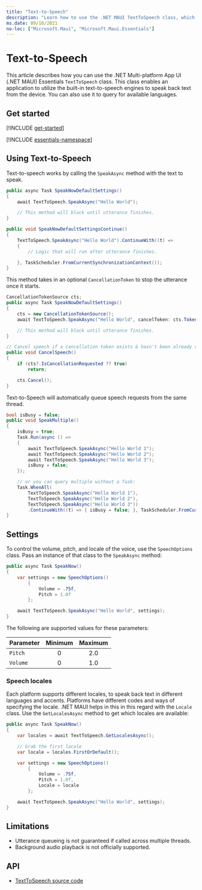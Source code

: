 ```yaml
---
title: "Text-to-Speech"
description: "Learn how to use the .NET MAUI TextToSpeech class, which enables an application utilize the built in text-to-speech engines to speak back text from the device."
ms.date: 09/16/2021
no-loc: ["Microsoft.Maui", "Microsoft.Maui.Essentials"]
---
```


# Text-to-Speech

This article describes how you can use the .NET Multi-platform App UI (.NET MAUI) Essentials `TextToSpeech` class. This class enables an application to utilize the built-in text-to-speech engines to speak back text from the device. You can also use it to query for available languages.

## Get started

[!INCLUDE [get-started](../essentials/includes/get-started.md)]

[!INCLUDE [essentials-namespace](../essentials/includes/essentials-namespace.md)]

## Using Text-to-Speech

Text-to-speech works by calling the `SpeakAsync` method with the text to speak.

```csharp
public async Task SpeakNowDefaultSettings()
{
    await TextToSpeech.SpeakAsync("Hello World");

    // This method will block until utterance finishes.
}

public void SpeakNowDefaultSettingsContinue()
{
    TextToSpeech.SpeakAsync("Hello World").ContinueWith((t) =>
    {
        // Logic that will run after utterance finishes.

    }, TaskScheduler.FromCurrentSynchronizationContext());
}
```

This method takes in an optional `CancellationToken` to stop the utterance once it starts.

<!-- TODO: The note below about an async call blocking seems to contradict the speak SpeakMultiple idea of queueing multiple. How can it queue if it blocks? -->

```csharp
CancellationTokenSource cts;
public async Task SpeakNowDefaultSettings()
{
    cts = new CancellationTokenSource();
    await TextToSpeech.SpeakAsync("Hello World", cancelToken: cts.Token);

    // This method will block until utterance finishes.
}

// Cancel speech if a cancellation token exists & hasn't been already requested.
public void CancelSpeech()
{
    if (cts?.IsCancellationRequested ?? true)
        return;

    cts.Cancel();
}
```

Text-to-Speech will automatically queue speech requests from the same thread.

```csharp
bool isBusy = false;
public void SpeakMultiple()
{
    isBusy = true;
    Task.Run(async () =>
    {
        await TextToSpeech.SpeakAsync("Hello World 1");
        await TextToSpeech.SpeakAsync("Hello World 2");
        await TextToSpeech.SpeakAsync("Hello World 3");
        isBusy = false;
    });

    // or you can query multiple without a Task:
    Task.WhenAll(
        TextToSpeech.SpeakAsync("Hello World 1"),
        TextToSpeech.SpeakAsync("Hello World 2"),
        TextToSpeech.SpeakAsync("Hello World 3"))
        .ContinueWith((t) => { isBusy = false; }, TaskScheduler.FromCurrentSynchronizationContext());
}
```

## Settings

To control the volume, pitch, and locale of the voice, use the `SpeechOptions` class. Pass an instance of that class to the `SpeakAsync` method:

```csharp
public async Task SpeakNow()
{
    var settings = new SpeechOptions()
        {
            Volume = .75f,
            Pitch = 1.0f
        };

    await TextToSpeech.SpeakAsync("Hello World", settings);
}
```

The following are supported values for these parameters:

| Parameter | Minimum | Maximum |
|-----------|:-------:|:-------:|
| `Pitch`     | 0       | 2.0     |
| `Volume`    | 0       | 1.0     |

### Speech locales

Each platform supports different locales, to speak back text in different languages and accents. Platforms have different codes and ways of specifying the locale. .NET MAUI helps in this in this regard with the `Locale` class. Use the `GetLocalesAsync` method to get which locales are available:

```csharp
public async Task SpeakNow()
{
    var locales = await TextToSpeech.GetLocalesAsync();

    // Grab the first locale
    var locale = locales.FirstOrDefault();

    var settings = new SpeechOptions()
        {
            Volume = .75f,
            Pitch = 1.0f,
            Locale = locale
        };

    await TextToSpeech.SpeakAsync("Hello World", settings);
}
```

## Limitations

- Utterance queueing is not guaranteed if called across multiple threads.
- Background audio playback is not officially supported.

## API

- [TextToSpeech source code](https://github.com/dotnet/maui/tree/main/src/Essentials/src/TextToSpeech)
<!-- - [TextToSpeech API documentation](xref:Microsoft.Maui.Essentials.TextToSpeech)-->
